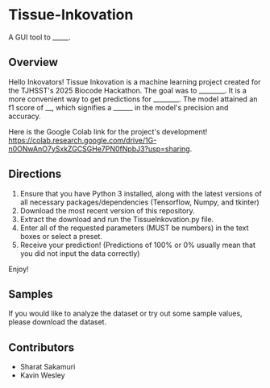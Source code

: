 # Tissue-Inkovation
A GUI tool to _____.

## Overview
Hello Inkovators! Tissue Inkovation is a machine learning project created for the TJHSST's 2025 Biocode Hackathon. The goal was to ________. It is a more convenient way to get predictions for ________. The model attained an f1 score of __, which signifies a ______ in the model's precision and accuracy.

Here is the Google Colab link for the project's development! https://colab.research.google.com/drive/1G-n0ONwAnO7ySxkZGCSGHe7PN0fNpbJ3?usp=sharing.

## Directions
1. Ensure that you have Python 3 installed, along with the latest versions of all necessary packages/dependencies (Tensorflow, Numpy, and tkinter)
2. Download the most recent version of this repository.
3. Extract the download and run the TissueInkovation.py file.
4. Enter all of the requested parameters (MUST be numbers) in the text boxes or select a preset.
5. Receive your prediction! (Predictions of 100% or 0% usually mean that you did not input the data correctly)

Enjoy!

## Samples
If you would like to analyze the dataset or try out some sample values, please download the dataset.

## Contributors
 - Sharat Sakamuri
 - Kavin Wesley
